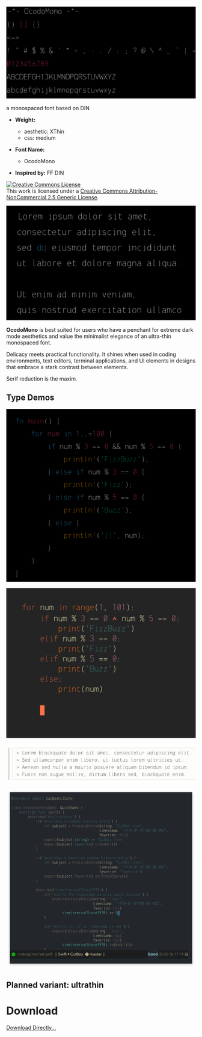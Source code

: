 ![](images/ocodo-mono.png)

a monospaced font based on DIN

- **Weight:** 
  - aesthetic: XThin 
  - css: medium
  
- **Font Name:** 
  - OcodoMono

- **Inspired by:** FF DIN

<a rel="license" href="http://creativecommons.org/licenses/by-nc/2.5/"><img alt="Creative Commons License" style="border-width:0" src="https://i.creativecommons.org/l/by-nc/2.5/88x31.png" /></a><br />This work is licensed under a <a rel="license" href="http://creativecommons.org/licenses/by-nc/2.5/">Creative Commons Attribution-NonCommercial 2.5 Generic License</a>.

![](images/dark-lipsum.png)

**OcodoMono** is best suited for users who have a penchant for extreme dark mode aesthetics and value the minimalist elegance of an ultra-thin monospaced font.

Delicacy meets practical functionality. It shines when used in coding environments, text editors, terminal applications, and UI elements in designs that embrace a stark contrast between elements.

Serif reduction is the maxim.

## Type Demos

![](images/rusty.png)

![](images/py.png)

![](images/light-lipsum.png)

![](images/type-demo.png)

## Planned variant: ultrathin

# Download

[Download Directly...](font/OcodoMono.ttf)
